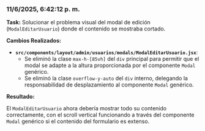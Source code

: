 ### 11/6/2025, 6:42:12 p. m.

**Task:** Solucionar el problema visual del modal de edición (`ModalEditarUsuario`) donde el contenido se mostraba cortado.

**Cambios Realizados:**

*   **`src/components/layout/admin/usuarios/modals/ModalEditarUsuario.jsx`**:
    *   Se eliminó la clase `max-h-[85vh]` del `div` principal para permitir que el modal se adapte a la altura proporcionada por el componente `Modal` genérico.
    *   Se eliminó la clase `overflow-y-auto` del `div` interno, delegando la responsabilidad de desplazamiento al componente `Modal` genérico.

**Resultado:**

El `ModalEditarUsuario` ahora debería mostrar todo su contenido correctamente, con el scroll vertical funcionando a través del componente `Modal` genérico si el contenido del formulario es extenso.
